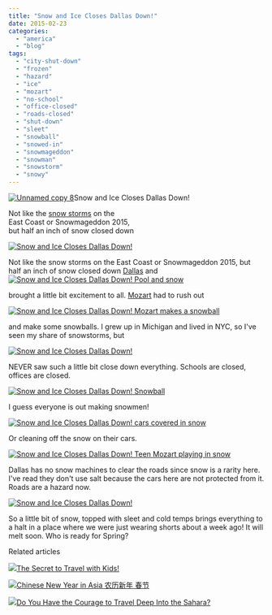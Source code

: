 ```yaml
---
title: "Snow and Ice Closes Dallas Down!"
date: 2015-02-23
categories: 
  - "america"
  - "blog"
tags: 
  - "city-shut-down"
  - "frozen"
  - "hazard"
  - "ice"
  - "mozart"
  - "no-school"
  - "office-closed"
  - "roads-closed"
  - "shut-down"
  - "sleet"
  - "snowball"
  - "snowed-in"
  - "snowmageddon"
  - "snowman"
  - "snowstorm"
  - "snowy"
---
```


[![Unnamed copy 8](https://pub-ac94b3f306b24c0dba4238943c97f2e1.r2.dev/6a00e5502a9507883301bb07f6c090970d.jpg "Unnamed copy 8")](https://pub-ac94b3f306b24c0dba4238943c97f2e1.r2.dev/6a00e5502a9507883301bb07f6c090970d.jpg)Snow and Ice Closes Dallas Down!  
  
Not like the [snow storms](http://en.wikipedia.org/wiki/Winter_storm "Winter storm") on the  
East Coast or Snowmageddon 2015,  
but half an inch of snow closed down

<!--more-->  
  
[![Snow and Ice Closes Dallas Down!](https://pub-ac94b3f306b24c0dba4238943c97f2e1.r2.dev/6a00e5502a9507883301bb07f6c36e970d.png "Snow and Ice Closes Dallas Down!")](https://pub-ac94b3f306b24c0dba4238943c97f2e1.r2.dev/6a00e5502a9507883301bb07f6c36e970d.png)  
  
Not like the snow storms on the East Coast or Snowmageddon 2015, but half an inch of snow closed down [Dallas](http://soultravelers3new.local/2014/02/omg-snow-in-dallas.html "snow dallas") and[![Snow and Ice Closes Dallas Down! Pool and snow](https://pub-ac94b3f306b24c0dba4238943c97f2e1.r2.dev/6a00e5502a9507883301b7c752fd63970b.png "Snow and Ice Closes Dallas Down! Pool and snow")](https://pub-ac94b3f306b24c0dba4238943c97f2e1.r2.dev/6a00e5502a9507883301b7c752fd63970b.png)

brought a little bit excitement to all. [Mozart](http://soultravelers3new.local/2015/02/teen-mozart-singing-red-carpet-grammys.html "teen mozart singing grammy red carpet") had to rush out 

[![Snow and Ice Closes Dallas Down! Mozart makes a snowball](https://pub-ac94b3f306b24c0dba4238943c97f2e1.r2.dev/6a00e5502a9507883301bb07f6c3d6970d.png "Snow and Ice Closes Dallas Down! Mozart makes a snowball")](https://pub-ac94b3f306b24c0dba4238943c97f2e1.r2.dev/6a00e5502a9507883301bb07f6c3d6970d.png)

and make some snowballs. I grew up in Michigan and lived in NYC, so I've seen my share of snowstorms, but

[![Snow and Ice Closes Dallas Down!](https://pub-ac94b3f306b24c0dba4238943c97f2e1.r2.dev/6a00e5502a9507883301b7c752fa05970b.png "Snow and Ice Closes Dallas Down!")](https://pub-ac94b3f306b24c0dba4238943c97f2e1.r2.dev/6a00e5502a9507883301b7c752fa05970b.png)

NEVER saw such a little bit close down everything. Schools are closed, offices are closed.  
  
[![Snow and Ice Closes Dallas Down! Snowball](https://pub-ac94b3f306b24c0dba4238943c97f2e1.r2.dev/6a00e5502a9507883301bb07f6c41f970d.png "Snow and Ice Closes Dallas Down! Snowball")](https://pub-ac94b3f306b24c0dba4238943c97f2e1.r2.dev/6a00e5502a9507883301bb07f6c41f970d.png)

I guess everyone is out making snowmen!

[![Snow and Ice Closes Dallas Down! cars covered in snow](https://pub-ac94b3f306b24c0dba4238943c97f2e1.r2.dev/6a00e5502a9507883301b7c752fa68970b.png "Snow and Ice Closes Dallas Down! cars covered in snow")](https://pub-ac94b3f306b24c0dba4238943c97f2e1.r2.dev/6a00e5502a9507883301b7c752fa68970b.png)

Or cleaning off the snow on their cars. 

[![Snow and Ice Closes Dallas Down! Teen Mozart playing in snow](https://pub-ac94b3f306b24c0dba4238943c97f2e1.r2.dev/6a00e5502a9507883301bb07f6c479970d.png "Snow and Ice Closes Dallas Down! Teen Mozart playing in snow")](https://pub-ac94b3f306b24c0dba4238943c97f2e1.r2.dev/6a00e5502a9507883301bb07f6c479970d.png)

Dallas has no snow machines to clear the roads since snow is a rarity here. I've read they don't use salt because the cars here are not protected from it. Roads are a hazard now. 

[![Snow and Ice Closes Dallas Down!](https://pub-ac94b3f306b24c0dba4238943c97f2e1.r2.dev/6a00e5502a9507883301bb07f6c496970d.png "Snow and Ice Closes Dallas Down!")](https://pub-ac94b3f306b24c0dba4238943c97f2e1.r2.dev/6a00e5502a9507883301bb07f6c496970d.png)

So a little bit of snow, topped with sleet and cold temps brings everything to a halt in a place where we were just wearing shorts about a week ago! It will melt soon. Who is ready for Spring? 

Related articles

[![](http://i.zemanta.com/324827302_80_80.jpg)](http://soultravelers3new.local/2015/01/the-secret-to-travel-with-kids.html)[The Secret to Travel with Kids!](http://soultravelers3new.local/2015/01/the-secret-to-travel-with-kids.html)

[![](http://i.zemanta.com/328610945_80_80.jpg)](http://soultravelers3new.local/2015/02/chinese-new-year-in-asia-%E6%98%A5%E8%8A%82.html)[Chinese New Year in Asia 农历新年 春节](http://soultravelers3new.local/2015/02/chinese-new-year-in-asia-%E6%98%A5%E8%8A%82.html)

[![](http://i.zemanta.com/325798753_80_80.jpg)](http://soultravelers3new.local/2015/02/do-you-have-the-courage-to-travel-deep-into-the-sahara-.html)[Do You Have the Courage to Travel Deep Into the Sahara?](http://soultravelers3new.local/2015/02/do-you-have-the-courage-to-travel-deep-into-the-sahara-.html)
